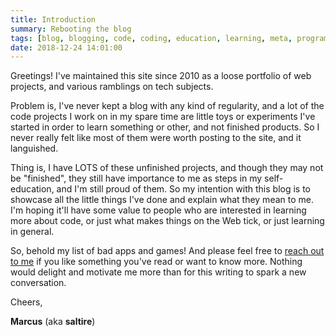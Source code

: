 ```yaml
---
title: Introduction
summary: Rebooting the blog
tags: [blog, blogging, code, coding, education, learning, meta, programming]
date: 2018-12-24 14:01:00
---
```


Greetings! I've maintained this site since 2010 as a loose portfolio of web projects,
and various ramblings on tech subjects.

Problem is, I've never kept a blog with any kind of regularity,
and a lot of the code projects I work on in my spare time are little toys or experiments
I've started in order to learn something or other, and not finished products.
So I never really felt like most of them were worth posting to the site, and it languished.

Thing is, I have LOTS of these unfinished projects, and though they may not be "finished",
they still have importance to me as steps in my self-education, and I'm still proud of them.
So my intention with this blog is to showcase all the little things I've done and
explain what they mean to me.
I'm hoping it'll have some value to people who are interested in learning more about code,
or just what makes things on the Web tick, or just learning in general.

So, behold my list of bad apps and games!
And please feel free to [reach out to me](https://twitter.com/saltire)
if you like something you've read or want to know more.
Nothing would delight and motivate me more than for this writing to spark a new conversation.

Cheers,

**Marcus** (aka **saltire**)
